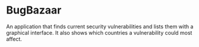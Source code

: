 # BugBazaar
An application that finds current security vulnerabilities and lists them with a graphical interface. It also shows which countries a vulnerability could most affect.
